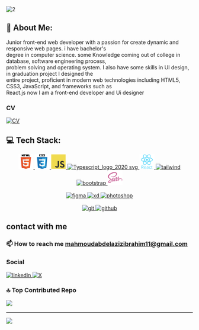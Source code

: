 
<img width="1584" height="396" alt="2" src="https://github.com/user-attachments/assets/122e9819-3613-4d54-a1d6-baadd1d6d6ab" />


## 💫 About Me:
Junior front-end web developer with a passion for create dynamic and responsive web pages. i have bachelor's<br> degree in computer science. some Knowledge coming out of college in database, software engineering process,<br> problem solving and operating system. I also have some skills in UI design, in graduation project I designed the<br> entire project, proficient in modern web technologies including HTML5, CSS3, JavaScript, and frameworks such as<br> React.js now I am a front-end developer and Ui designer

### CV 
<a href="https://drive.google.com/file/d/14QlNYqrgaykQY6zK5LW7bgbzeTAO3Qy7/view?usp=drivesdk" target="_blank" rel="noreferrer"> 
    <img src="https://www.svgrepo.com/show/262744/curriculum-vitae-portfolio.svg" alt="CV" width="40" height="40"/> 
</a> 

## 💻 Tech Stack:
<div align="center">
    <a href="#" rel="noreferrer"> 
        <img src="https://raw.githubusercontent.com/devicons/devicon/master/icons/html5/html5-original-wordmark.svg" alt="html5" width="40" height="40"/> 
    </a> 
    <a href="#" rel="noreferrer"> 
        <img src="https://raw.githubusercontent.com/devicons/devicon/master/icons/css3/css3-original-wordmark.svg" alt="css3" width="40" height="40"/> 
    </a> 
    <a href="#" rel="noreferrer"> 
        <img src="https://raw.githubusercontent.com/devicons/devicon/master/icons/javascript/javascript-original.svg" alt="javascript" width="40" height="40"/> 
    </a> 
     <a href="#" rel="noreferrer"> 
         <img width="40" height="40" alt="Typescript_logo_2020 svg" src="https://github.com/user-attachments/assets/436645de-cbb1-4d61-ab5f-bbd028fff79a" />
    </a> 
    <a href="#" rel="noreferrer"> 
        <img src="https://raw.githubusercontent.com/devicons/devicon/master/icons/react/react-original-wordmark.svg" alt="react" width="40" height="40"/> 
    </a>
    <a href="#"  rel="noreferrer"> 
        <img src="https://www.vectorlogo.zone/logos/tailwindcss/tailwindcss-icon.svg" alt="tailwind" width="40" height="40"/> 
    </a>
    <a href="#" rel="noreferrer"> 
        <img src="https://www.svgrepo.com/show/353498/bootstrap.svg" alt="bootstrap" width="40" height="40"/> 
    </a> 
    <a href="#" rel="noreferrer"> 
        <img src="https://raw.githubusercontent.com/devicons/devicon/master/icons/sass/sass-original.svg" alt="sass" width="40" height="40"/> 
    </a>
    <br> <br>
    <a href="#" rel="noreferrer"> 
        <img src="https://www.vectorlogo.zone/logos/figma/figma-icon.svg" alt="figma" width="40" height="40"/> 
    </a>
    <a href="#" rel="noreferrer"> 
        <img src="https://www.svgrepo.com/show/303109/adobe-xd-logo.svg" alt="xd" width="40" height="40"/> 
    </a>
    <a href="#" rel="noreferrer"> 
        <img src="https://www.svgrepo.com/show/373968/photoshop.svg" alt="photoshop" width="40" height="40"/> 
    </a>
    <br> <br>
    <a href="#"  rel="noreferrer"> 
        <img src="https://www.vectorlogo.zone/logos/git-scm/git-scm-icon.svg" alt="git" width="40" height="40"/> 
    </a>
    <a href="#"  rel="noreferrer"> 
        <img src="https://www.svgrepo.com/show/512317/github-142.svg" alt="github" width="40" height="40"/> 
    </a>
</div>

## contact with me
### 📫 How to reach me **mahmoudabdelazizibrahim11@gmail.com**
### Social
<a href="https://www.linkedin.com/in/mahmoud-abdelaziz-11m" target="_blank" rel="noreferrer"> 
    <img src="https://www.svgrepo.com/show/452047/linkedin-1.svg" alt="linkedin" width="40" height="40"/> 
</a> 
<a href="https://x.com/Mahmoud79212552" target="_blank" rel="noreferrer"> 
    <img src="https://img.icons8.com/?size=100&id=6Fsj3rv2DCmG&format=png&color=000000" alt="X" width="40" height="40"/> 
</a> 


### 🔝 Top Contributed Repo
![](https://github-contributor-stats.vercel.app/api?username=mahmoud-abdelaziz0&limit=5&theme=dark&combine_all_yearly_contributions=true)

---
[![](https://visitcount.itsvg.in/api?id=mahmoud-abdelaziz0&icon=0&color=0)](https://visitcount.itsvg.in)
